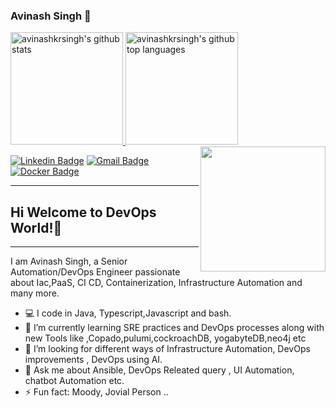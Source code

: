 ### Avinash Singh 👋

<a href="https://github.com/avinashkrsingh">
  <img height="180em" src="https://github-readme-stats.vercel.app/api?username=avinashkrsingh&show_icons=true&theme=graywhite&count_private=true" alt="avinashkrsingh's github stats" />
  <img height="180em" src="https://github-readme-stats.vercel.app/api/top-langs/?username=avinashkrsingh&theme=graywhite&layout=compact" alt="avinashkrsingh's github top languages" />
</a>
<img align='right' src="https://media.giphy.com/media/KzJkzjggfGN5Py6nkT/giphy.gif" width="200">

[![Linkedin Badge](https://img.shields.io/badge/-avinashkrsingh-blue?style=flat-square&logo=Linkedin&logoColor=white&link=https://www.linkedin.com/in/avinash-kumar-singh-b3003029/)](https://www.linkedin.com/in/avinash-kumar-singh-b3003029/) 
[![Gmail Badge](https://img.shields.io/badge/-avinashkrsingh9@gmail.com-c14438?style=flat-square&logo=Gmail&logoColor=white&link=mailto:avinashkrsingh9@gmail.com)](avinashkrsingh9@gmail.com)
[![Docker Badge](https://img.shields.io/badge/Docker-Docker%20Hub-orange)](https://hub.docker.com/u/avinashkrsingh)

---
## Hi  Welcome to DevOps World!👋
---
I am  Avinash Singh, a Senior Automation/DevOps Engineer passionate about Iac,PaaS, CI CD, Containerization, Infrastructure Automation and many more. 


- :computer: I code in Java, Typescript,Javascript and bash.
- 🌱 I’m currently learning SRE practices and DevOps processes along with new Tools like ,Copado,pulumi,cockroachDB, yogabyteDB,neo4j etc
- 👯 I’m looking for different ways of Infrastructure Automation, DevOps improvements ,  DevOps using AI.
- 💬 Ask me about Ansible, DevOps Releated query , UI Automation, chatbot Automation etc.
- ⚡ Fun fact: Moody, Jovial Person ..


